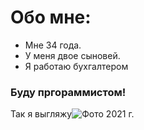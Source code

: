 # Обо мне:

* Мне 34 года.
* У меня двое сыновей.
* Я работаю бухгалтером
### Буду пргораммистом!

Так я выгляжу![Фото 2021 г.](d:/%D1%81%20xhaomi/XPhotoEditor-20191025_092919.jpg)